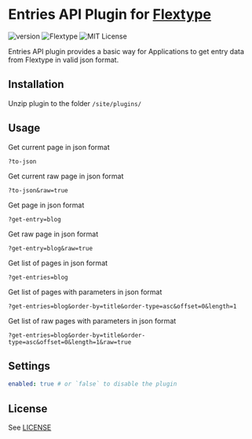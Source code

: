 # Entries API Plugin for [Flextype](http://flextype.org/)
![version](https://img.shields.io/badge/version-1.1.0-brightgreen.svg?style=flat-square)
![Flextype](https://img.shields.io/badge/Flextype-0.8.0-green.svg?style=flat-square)
![MIT License](https://img.shields.io/badge/license-MIT-blue.svg?style=flat-square)

Entries API plugin provides a basic way for Applications to get entry data from Flextype in valid json format.

## Installation
Unzip plugin to the folder `/site/plugins/`

## Usage

Get current page in json format
```
?to-json
```

Get current raw page in json format
```
?to-json&raw=true
```

Get page in json format
```
?get-entry=blog
```

Get raw page in json format
```
?get-entry=blog&raw=true
```

Get list of pages in json format
```
?get-entries=blog
```

Get list of pages with parameters in json format
```
?get-entries=blog&order-by=title&order-type=asc&offset=0&length=1
```

Get list of raw pages with parameters in json format
```
?get-entries=blog&order-by=title&order-type=asc&offset=0&length=1&raw=true
```

## Settings

```yaml
enabled: true # or `false` to disable the plugin
```

## License
See [LICENSE](https://github.com/flextype-plugins/entries-api/blob/master/LICENSE)
